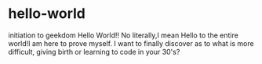 # hello-world
initiation to geekdom
Hello World!!
No literally,I mean Hello to the entire world!I am here to prove myself.
I want to finally discover as to what is more difficult, giving birth or learning to code in your 30's?
